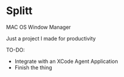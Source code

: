 # Splitt

MAC OS Window Manager

Just a project I made for productivity

TO-DO:
 - Integrate with an XCode Agent Application
 - Finish the thing
